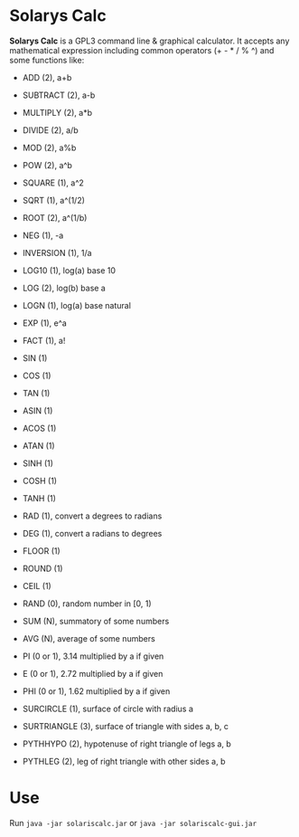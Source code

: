 # Solarys Calc

**Solarys Calc** is a GPL3 command line & graphical calculator. It accepts any mathematical expression including common operators (+ - * / % ^) and some functions like:

* ADD (2), a+b
* SUBTRACT (2), a-b
* MULTIPLY (2), a*b
* DIVIDE (2), a/b
* MOD (2), a%b
* POW (2), a^b

* SQUARE (1), a^2
* SQRT (1), a^(1/2)
* ROOT (2), a^(1/b)
* NEG (1), -a
* INVERSION (1), 1/a
 
* LOG10 (1), log(a) base 10
* LOG (2), log(b) base a 
* LOGN (1), log(a) base natural
* EXP (1), e^a
* FACT (1), a!
 
* SIN (1)
* COS (1)
* TAN (1)
* ASIN (1) 
* ACOS (1) 
* ATAN (1)
* SINH (1) 
* COSH (1) 
* TANH (1)
* RAD (1), convert a degrees to radians
* DEG (1), convert a radians to degrees
 
* FLOOR (1)
* ROUND (1)
* CEIL (1)
 
* RAND (0), random number in [0, 1)
 
* SUM (N),  summatory of some numbers
* AVG (N), average of some numbers
 
* PI (0 or 1), 3.14 multiplied by a if given
* E (0 or 1), 2.72 multiplied by a if given
* PHI (0 or 1), 1.62 multiplied by a if given

* SURCIRCLE (1), surface of circle with radius a
* SURTRIANGLE (3), surface of triangle with sides a, b, c
* PYTHHYPO (2),  hypotenuse of right triangle of legs a, b
* PYTHLEG (2), leg of right triangle with other sides a, b

# Use

Run `java -jar solariscalc.jar` or `java -jar solariscalc-gui.jar`
